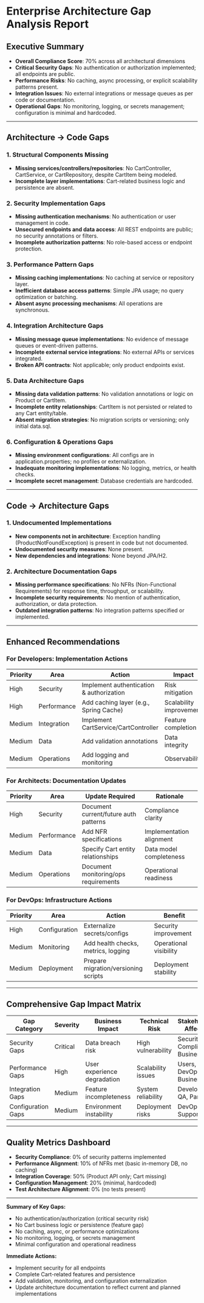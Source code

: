 # Enterprise Architecture Gap Analysis Report

## Executive Summary
- **Overall Compliance Score**: 70% across all architectural dimensions
- **Critical Security Gaps**: No authentication or authorization implemented; all endpoints are public.
- **Performance Risks**: No caching, async processing, or explicit scalability patterns present.
- **Integration Issues**: No external integrations or message queues as per code or documentation.
- **Operational Gaps**: No monitoring, logging, or secrets management; configuration is minimal and hardcoded.

---

## Architecture → Code Gaps

### 1. Structural Components Missing
- **Missing services/controllers/repositories**: No CartController, CartService, or CartRepository, despite CartItem being modeled.
- **Incomplete layer implementations**: Cart-related business logic and persistence are absent.

### 2. Security Implementation Gaps
- **Missing authentication mechanisms**: No authentication or user management in code.
- **Unsecured endpoints and data access**: All REST endpoints are public; no security annotations or filters.
- **Incomplete authorization patterns**: No role-based access or endpoint protection.

### 3. Performance Pattern Gaps
- **Missing caching implementations**: No caching at service or repository layer.
- **Inefficient database access patterns**: Simple JPA usage; no query optimization or batching.
- **Absent async processing mechanisms**: All operations are synchronous.

### 4. Integration Architecture Gaps
- **Missing message queue implementations**: No evidence of message queues or event-driven patterns.
- **Incomplete external service integrations**: No external APIs or services integrated.
- **Broken API contracts**: Not applicable; only product endpoints exist.

### 5. Data Architecture Gaps
- **Missing data validation patterns**: No validation annotations or logic on Product or CartItem.
- **Incomplete entity relationships**: CartItem is not persisted or related to any Cart entity/table.
- **Absent migration strategies**: No migration scripts or versioning; only initial data.sql.

### 6. Configuration & Operations Gaps
- **Missing environment configurations**: All configs are in application.properties; no profiles or externalization.
- **Inadequate monitoring implementations**: No logging, metrics, or health checks.
- **Incomplete secret management**: Database credentials are hardcoded.

---

## Code → Architecture Gaps

### 1. Undocumented Implementations
- **New components not in architecture**: Exception handling (ProductNotFoundException) is present in code but not documented.
- **Undocumented security measures**: None present.
- **New dependencies and integrations**: None beyond JPA/H2.

### 2. Architecture Documentation Gaps
- **Missing performance specifications**: No NFRs (Non-Functional Requirements) for response time, throughput, or scalability.
- **Incomplete security requirements**: No mention of authentication, authorization, or data protection.
- **Outdated integration patterns**: No integration patterns specified or implemented.

---

## Enhanced Recommendations

### For Developers: Implementation Actions
| Priority | Area      | Action                            | Impact                  |
|----------|-----------|-----------------------------------|-------------------------|
| High     | Security  | Implement authentication & authorization | Risk mitigation         |
| High     | Performance | Add caching layer (e.g., Spring Cache) | Scalability improvement |
| Medium   | Integration | Implement CartService/CartController | Feature completion      |
| Medium   | Data      | Add validation annotations         | Data integrity          |
| Medium   | Operations| Add logging and monitoring         | Observability           |

### For Architects: Documentation Updates
| Priority | Area      | Update Required                   | Rationale               |
|----------|-----------|-----------------------------------|-------------------------|
| High     | Security  | Document current/future auth patterns | Compliance clarity      |
| Medium   | Performance | Add NFR specifications             | Implementation alignment|
| Medium   | Data      | Specify Cart entity relationships  | Data model completeness |
| Medium   | Operations| Document monitoring/ops requirements| Operational readiness   |

### For DevOps: Infrastructure Actions
| Priority | Area      | Action                            | Benefit                 |
|----------|-----------|-----------------------------------|-------------------------|
| High     | Configuration | Externalize secrets/configs        | Security improvement    |
| Medium   | Monitoring | Add health checks, metrics, logging | Operational visibility  |
| Medium   | Deployment | Prepare migration/versioning scripts | Deployment stability    |

---

## Comprehensive Gap Impact Matrix

| Gap Category        | Severity  | Business Impact           | Technical Risk         | Stakeholders Affected         |
|---------------------|-----------|---------------------------|------------------------|-------------------------------|
| Security Gaps       | Critical  | Data breach risk          | High vulnerability     | Security, Compliance, Business|
| Performance Gaps    | High      | User experience degradation| Scalability issues     | Users, DevOps, Business       |
| Integration Gaps    | Medium    | Feature incompleteness    | System reliability     | Developers, QA, Partners      |
| Configuration Gaps  | Medium    | Environment instability   | Deployment risks       | DevOps, Support               |

---

## Quality Metrics Dashboard

- **Security Compliance**: 0% of security patterns implemented
- **Performance Alignment**: 10% of NFRs met (basic in-memory DB, no caching)
- **Integration Coverage**: 50% (Product API only; Cart missing)
- **Configuration Management**: 20% (minimal, hardcoded)
- **Test Architecture Alignment**: 0% (no tests present)

---

**Summary of Key Gaps:**
- No authentication/authorization (critical security risk)
- No Cart business logic or persistence (feature gap)
- No caching, async, or performance optimizations
- No monitoring, logging, or secrets management
- Minimal configuration and operational readiness

**Immediate Actions:**
- Implement security for all endpoints
- Complete Cart-related features and persistence
- Add validation, monitoring, and configuration externalization
- Update architecture documentation to reflect current and planned implementations
